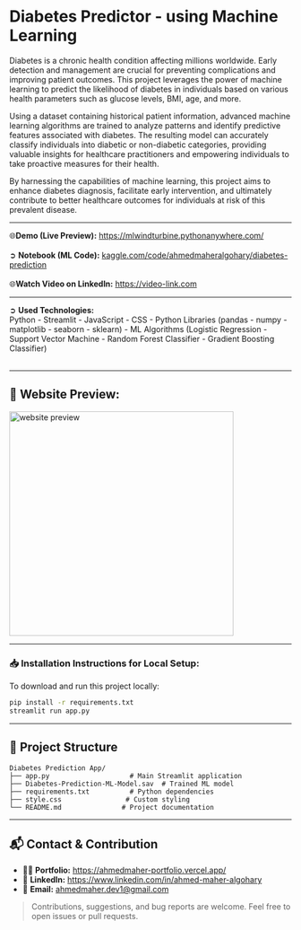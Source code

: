 # Diabetes Predictor - using Machine Learning

Diabetes is a chronic health condition affecting millions worldwide. Early detection and management are crucial for preventing complications and improving patient outcomes. This project leverages the power of machine learning to predict the likelihood of diabetes in individuals based on various health parameters such as glucose levels, BMI, age, and more.

Using a dataset containing historical patient information, advanced machine learning algorithms are trained to analyze patterns and identify predictive features associated with diabetes. The resulting model can accurately classify individuals into diabetic or non-diabetic categories, providing valuable insights for healthcare practitioners and empowering individuals to take proactive measures for their health.

By harnessing the capabilities of machine learning, this project aims to enhance diabetes diagnosis, facilitate early intervention, and ultimately contribute to better healthcare outcomes for individuals at risk of this prevalent disease.

<hr>

🌐**Demo (Live Preview):** <a href="https://mlwindturbine.pythonanywhere.com/" target="_blank">https://mlwindturbine.pythonanywhere.com/</a> 
<br/><br/>
➲ **Notebook (ML Code):** <a href="https://www.kaggle.com/code/ahmedmaheralgohary/diabetes-prediction" target="_blank">kaggle.com/code/ahmedmaheralgohary/diabetes-prediction</a>
<br/><br/>
🌐**Watch Video on LinkedIn:** <a href="https://video-link.com" target="_blank">https://video-link.com</a> 

<hr>

➲ **Used Technologies:** <br>
Python - Streamlit - JavaScript - CSS - Python Libraries (pandas - numpy - matplotlib - seaborn - sklearn) - ML Algorithms (Logistic Regression - Support Vector Machine - Random Forest Classifier - Gradient Boosting Classifier)
<br><br>

<hr>

## 👀 Website Preview:
<a href="website-url" title="demo">
  <img src="uploaded-img-on-github-readme" alt="website preview" width="400">
</a>

<hr>


### 📥 Installation Instructions for Local Setup:
To download and run this project locally:
```bash
pip install -r requirements.txt
streamlit run app.py
```

<hr>

## 📁 Project Structure

```
Diabetes Prediction App/
├── app.py                    # Main Streamlit application
├── Diabetes-Prediction-ML-Model.sav  # Trained ML model
├── requirements.txt          # Python dependencies
├── style.css                # Custom styling
└── README.md               # Project documentation
```

<hr/>

## 📬 Contact & Contribution
- 🧑‍💻 **Portfolio:** <a href="https://ahmedmaher-portfolio.vercel.app/" title="See My Portfolio">https://ahmedmaher-portfolio.vercel.app/</a>
- 🔗 **LinkedIn:** <a href="https://www.linkedin.com/in/ahmed-maher-algohary" title="Contact via LinkedIn">https://www.linkedin.com/in/ahmed-maher-algohary</a>
- 📧 **Email:** <a href="mailto:ahmedmaher.dev1@gmail.com" title="Contact via Email">ahmedmaher.dev1@gmail.com</a>

> Contributions, suggestions, and bug reports are welcome. Feel free to open issues or pull requests.
